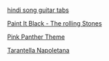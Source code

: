 
[hindi song guitar tabs](http://msworldsite.com/category/hindi-songs-guitar-tabs/)

[Paint It Black - The rolling Stones](https://www.youtube.com/watch?v=XR7ycjACTZE)

[Pink Panther Theme](https://www.youtube.com/watch?v=E746c3SfQbw)

[Tarantella Napoletana](https://www.youtube.com/watch?v=z2Z6ThVPn7g)
